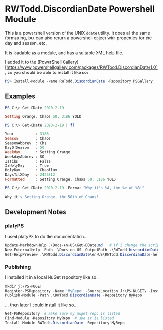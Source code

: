 # RWTodd.DiscordianDate Powershell Module

This is a powershell version of the UNIX `ddate` utility.  It does all the same formatting, but
can also return a powershell object with properties for the day and season, etc. 

It is loadable as a module, and has a suitable XML help file.

I added it to the (PowerShell Gallery)[https://www.powershellgallery.com/packages/RWTodd.DiscordianDate/1.0], so you should be able to install it like so:

```powershell
PS> Install-Module -Name RWTodd.DiscordianDate -Repository PSGallery
```

## Examples

```powershell
PS C:\> Get-DDate 2020-2-19

Setting Orange, Chaos 50, 3186 YOLD
```

```powershell
PS C:\> Get-DDate 2020-2-19 | fl

Year          : 3186
Season        : Chaos
SeasonAbbrev  : Chs
DayOfSeason   : 50
Weekday       : Setting Orange
WeekdayAbbrev : SO
IsTibs        : False
IsHolyDay     : True
HolyDay       : Chaoflux
DaysTilXDay   : 2425712
Formatted     : Setting Orange, Chaos 50, 3186 YOLD
```

```powershell
PS C:\> Get-DDate 2020-2-19 -Format "Why it's %A, the %e of %B!"

Why it's Setting Orange, the 50th of Chaos!
```

## Development Notes

### platyPS

I used platyPS to do the documentation...

```powershell
Update-MarkdownHelp .\Docs-en-US\Get-DDate.md   # if I change the script
New-ExternalHelp -Path .\Docs-en-US -OutputPath .\RWTodd.DiscordianDate\en-US\ -Force  # regen the XML
Get-HelpPreview .\RWTodd.DiscordianDate\en-US\RWTodd.DiscordianDate-help.xml  # view the generated help
```

### Publishing

I installed it in a local NuGet repository like so...

```powershell
mkdir j:\PS-NUGET
Register-PSRepository -Name 'MyRepo' -SourceLocation J:\PS-NUGET\ -InstallationPolicy Trusted
Publish-Module -Path .\RWTodd.DiscordianDate -Repository MyRepo
```

... then later I could install it like so...

```powershell
Get-PSRepository  # make sure my nuget repo is listed
Find-Module -Repository MyRepo  # see it is listed
Install-Module RWTodd.DiscordianDate -Repository MyRepo
```
